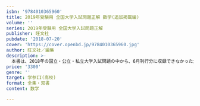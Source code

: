 ```yaml
---
isbn: '9784010365960'
title: 2019年受験用 全国大学入試問題正解 数学(追加掲載編)
volume: ''
series: 2019年受験用 全国大学入試問題正解
publisher: 旺文社
pubdate: '2018-07-20'
cover: 'https://cover.openbd.jp/9784010365960.jpg'
author: 旺文社／編集
description: >-
  本書は、2018年の国立・公立・私立大学入試問題の中から、6月刊行分に収録できなかった大学・学部の問題を追加掲載したものです。受験生の志望校の決定とその入試対策用の問題集として、また入試資料として、幅広く利用できます。私立・国公立大学編と同様、解説・解答を詳細に掲載しています。
price: '3300'
genre: ''
target: 学参II(高校)
format: 全集・双書
content: 数学

---
```

